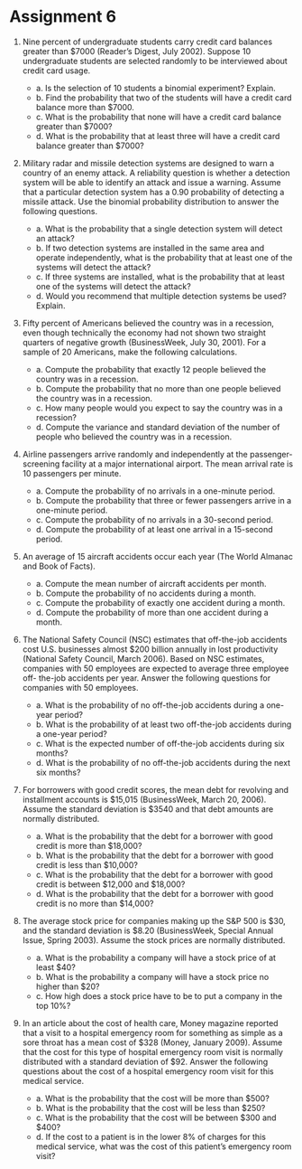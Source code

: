 # Assignment 6

1. Nine percent of undergraduate students carry credit card balances greater than $7000 (Reader’s Digest, July 2002). Suppose 10 undergraduate students are selected randomly to be interviewed about credit card usage.

   - a. Is the selection of 10 students a binomial experiment? Explain.
   - b. Find the probability that two of the students will have a credit card balance more than $7000.
   - c. What is the probability that none will have a credit card balance greater than $7000?
   - d. What is the probability that at least three will have a credit card balance greater than $7000?

2. Military radar and missile detection systems are designed to warn a country of an enemy attack. A reliability question is whether a detection system will be able to identify an attack and issue a warning. Assume that a particular detection system has a 0.90 probability of detecting a missile attack. Use the binomial probability distribution to answer the following questions.
   - a. What is the probability that a single detection system will detect an attack?
   - b. If two detection systems are installed in the same area and operate independently, what is the probability that at least one of the systems will detect the attack?
   - c. If three systems are installed, what is the probability that at least one of the systems will detect the attack?
   - d. Would you recommend that multiple detection systems be used? Explain.
3. Fifty percent of Americans believed the country was in a recession, even though technically the economy had not shown two straight quarters of negative growth (BusinessWeek, July 30, 2001). For a sample of 20 Americans, make the following calculations.
   - a. Compute the probability that exactly 12 people believed the country was in a recession.
   - b. Compute the probability that no more than one people believed the country was in a recession.
   - c. How many people would you expect to say the country was in a recession?
   - d. Compute the variance and standard deviation of the number of people who believed the country was in a recession.
4. Airline passengers arrive randomly and independently at the passenger-screening facility at a major international airport. The mean arrival rate is 10 passengers per minute.
   - a. Compute the probability of no arrivals in a one-minute period.
   - b. Compute the probability that three or fewer passengers arrive in a one-minute period.
   - c. Compute the probability of no arrivals in a 30-second period.
   - d. Compute the probability of at least one arrival in a 15-second period.
5. An average of 15 aircraft accidents occur each year (The World Almanac and Book of Facts).

   - a. Compute the mean number of aircraft accidents per month.
   - b. Compute the probability of no accidents during a month.
   - c. Compute the probability of exactly one accident during a month.
   - d. Compute the probability of more than one accident during a month.

6. The National Safety Council (NSC) estimates that off-the-job accidents cost U.S. businesses almost $200 billion annually in lost productivity (National Safety Council, March 2006). Based on NSC estimates, companies with 50 employees are expected to average three employee off- the-job accidents per year. Answer the following questions for companies with 50 employees.
   - a. What is the probability of no off-the-job accidents during a one-year period?
   - b. What is the probability of at least two off-the-job accidents during a one-year period?
   - c. What is the expected number of off-the-job accidents during six months?
   - d. What is the probability of no off-the-job accidents during the next six months?
7. For borrowers with good credit scores, the mean debt for revolving and installment accounts is $15,015 (BusinessWeek, March 20, 2006). Assume the standard deviation is $3540 and that debt amounts are normally distributed.
   - a. What is the probability that the debt for a borrower with good credit is more than $18,000?
   - b. What is the probability that the debt for a borrower with good credit is less than $10,000?
   - c. What is the probability that the debt for a borrower with good credit is between $12,000 and
     $18,000?
   - d. What is the probability that the debt for a borrower with good credit is no more than $14,000?
8. The average stock price for companies making up the S&P 500 is $30, and the standard deviation is $8.20 (BusinessWeek, Special Annual Issue, Spring 2003). Assume the stock prices are normally distributed.
   - a. What is the probability a company will have a stock price of at least $40?
   - b. What is the probability a company will have a stock price no higher than $20?
   - c. How high does a stock price have to be to put a company in the top 10%?
9. In an article about the cost of health care, Money magazine reported that a visit to a hospital emergency room for something as simple as a sore throat has a mean cost of $328 (Money, January 2009). Assume that the cost for this type of hospital emergency room visit is normally distributed with a standard deviation of $92. Answer the following questions about the cost of a hospital emergency room visit for this medical service.
   - a. What is the probability that the cost will be more than $500?
   - b. What is the probability that the cost will be less than $250?
   - c. What is the probability that the cost will be between $300 and $400?
   - d. If the cost to a patient is in the lower 8% of charges for this medical service, what was the cost
     of this patient’s emergency room visit?

